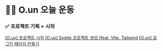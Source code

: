 # 🏃‍♂️ O.un 오늘 운동

### ✅ 프로젝트 기획 + 시작
[[O.un] 프로젝트 시작](https://velog.io/@ililil9482/O.un-%ED%94%84%EB%A1%9C%EC%A0%9D%ED%8A%B8-%EC%8B%9C%EC%9E%91)
[[O.un] Svelte 프로젝트 생성 (feat. Vite, Tailwind](https://velog.io/@ililil9482/O.un-Svelte-%ED%94%84%EB%A1%9C%EC%A0%9D%ED%8A%B8-%EC%83%9D%EC%84%B1-feat.-Vite-Tailwind)
[[O.un] 로그인 페이지 만들기](https://velog.io/@ililil9482/O.un-%EB%A1%9C%EA%B7%B8%EC%9D%B8-%ED%8E%98%EC%9D%B4%EC%A7%80-%EB%A7%8C%EB%93%A4%EA%B8%B0)